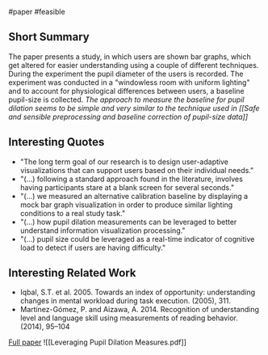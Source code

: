 #paper #feasible 

## Short Summary ##
The paper presents a study, in which users are shown bar graphs, which get altered for easier understanding using a couple of different techniques. During the experiment the pupil diameter of the users is recorded.
The experiment was conducted in a "windowless room with uniform lighting" and to account for physiological differences between users, a baseline pupil-size is collected.
*The approach to measure the baseline for pupil dilation seems to be simple and very similar to the technique used in [[Safe and sensible preprocessing and baseline correction of pupil-size data]]*

## Interesting Quotes ##
- "The long term goal of our research is to design user-adaptive visualizations that can support users based on their individual needs."
- "(...) following a standard approach found in the literature, involves having participants stare at a blank screen for several seconds."
- "(...) we measured an alternative calibration baseline by displaying a mock bar graph visualization in order to produce similar lighting conditions to a real study task."
- "(...) how pupil dilation measurements can be leveraged to better understand information visualization processing."
- "(...) pupil size could be leveraged as a real-time indicator of cognitive load to detect if users are having difficulty."

## Interesting Related Work ##
- Iqbal, S.T. et al. 2005. Towards an index of opportunity: understanding changes in mental workload during task execution. (2005), 311.
- Martínez-Gómez, P. and Aizawa, A. 2014. Recognition of understanding level and language skill using measurements of reading behavior. (2014), 95–104

[Full paper](https://dl.acm.org/doi/10.1145/3099023.3099059) ![[Leveraging Pupil Dilation Measures.pdf]]
